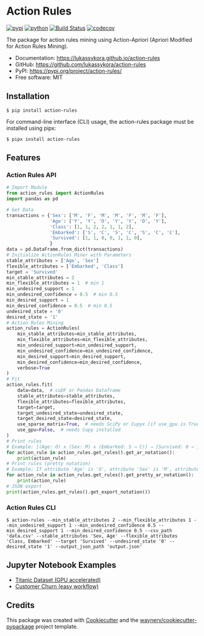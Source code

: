 # Action Rules

[![pypi](https://img.shields.io/pypi/v/action-rules.svg)](https://pypi.org/project/action-rules/)
[![python](https://img.shields.io/pypi/pyversions/action-rules.svg)](https://pypi.org/project/action-rules/)
[![Build Status](https://github.com/lukassykora/action-rules/actions/workflows/dev.yml/badge.svg)](https://github.com/lukassykora/action-rules/actions/workflows/dev.yml)
[![codecov](https://codecov.io/gh/lukassykora/action-rules/branch/main/graphs/badge.svg)](https://codecov.io/github/lukassykora/action-rules)

The package for action rules mining using Action-Apriori (Apriori Modified for Action Rules Mining).

* Documentation: <https://lukassykora.github.io/action-rules>
* GitHub: <https://github.com/lukassykora/action-rules>
* PyPI: <https://pypi.org/project/action-rules/>
* Free software: MIT

## Installation

``` console
$ pip install action-rules
```

For command-line interface (CLI) usage, the action-rules package must be installed using pipx:
``` console
$ pipx install action-rules
```


## Features

### Action Rules API

```python
# Import Module
from action_rules import ActionRules
import pandas as pd

# Get Data
transactions = {'Sex': ['M', 'F', 'M', 'M', 'F', 'M', 'F'],
                'Age': ['Y', 'Y', 'O', 'Y', 'Y', 'O', 'Y'],
                'Class': [1, 1, 2, 2, 1, 1, 2],
                'Embarked': ['S', 'C', 'S', 'C', 'S', 'C', 'C'],
                'Survived': [1, 1, 0, 0, 1, 1, 0],
                }
data = pd.DataFrame.from_dict(transactions)
# Initialize ActionRules Miner with Parameters
stable_attributes = ['Age', 'Sex']
flexible_attributes = ['Embarked', 'Class']
target = 'Survived'
min_stable_attributes = 2
min_flexible_attributes = 1  # min 1
min_undesired_support = 1
min_undesired_confidence = 0.5  # min 0.5
min_desired_support = 1
min_desired_confidence = 0.5  # min 0.5
undesired_state = '0'
desired_state = '1'
# Action Rules Mining
action_rules = ActionRules(
    min_stable_attributes=min_stable_attributes,
    min_flexible_attributes=min_flexible_attributes,
    min_undesired_support=min_undesired_support,
    min_undesired_confidence=min_undesired_confidence,
    min_desired_support=min_desired_support,
    min_desired_confidence=min_desired_confidence,
    verbose=True
)
# Fit
action_rules.fit(
    data=data,  # cuDF or Pandas Dataframe
    stable_attributes=stable_attributes,
    flexible_attributes=flexible_attributes,
    target=target,
    target_undesired_state=undesired_state,
    target_desired_state=desired_state,
    use_sparse_matrix=True,  # needs SciPy or Cupyx (if use_gpu is True) installed
    use_gpu=False,  # needs Cupy installed
)
# Print rules
# Example: [(Age: O) ∧ (Sex: M) ∧ (Embarked: S → C)] ⇒ [Survived: 0 → 1], support of undesired part: 1, confidence of undesired part: 1.0, support of desired part: 1, confidence of desired part: 1.0, uplift: 1.0
for action_rule in action_rules.get_rules().get_ar_notation():
    print(action_rule)
# Print rules (pretty notation)
# Example: If attribute 'Age' is 'O', attribute 'Sex' is 'M', attribute 'Embarked' value 'S' is changed to 'C', then 'Survived' value '0' is changed to '1 with uplift: 1.0.
for action_rule in action_rules.get_rules().get_pretty_ar_notation():
    print(action_rule)
# JSON export
print(action_rules.get_rules().get_export_notation())
```

### Action Rules CLI

``` console
$ action-rules --min_stable_attributes 2 --min_flexible_attributes 1 --min_undesired_support 1 --min_undesired_confidence 0.5 --min_desired_support 1 --min_desired_confidence 0.5 --csv_path 'data.csv' --stable_attributes 'Sex, Age' --flexible_attributes 'Class, Embarked' --target 'Survived' --undesired_state '0' --desired_state '1' --output_json_path 'output.json'
```

## Jupyter Notebook Examples

* [Titanic Dataset (GPU accelerated)](https://github.com/lukassykora/action-rules/blob/main/notebooks/Example.ipynb)
* [Customer Churn (easy workflow)](https://github.com/lukassykora/action-rules/blob/main/notebooks/ExampleCustomerChurn.ipynb)

## Credits

This package was created with [Cookiecutter](https://github.com/audreyr/cookiecutter) and
the [waynerv/cookiecutter-pypackage](https://github.com/waynerv/cookiecutter-pypackage) project template.
